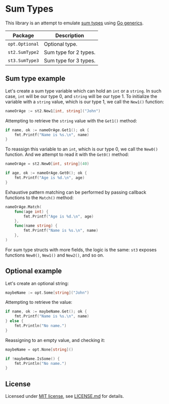 # Sum Types

This library is an attempt to emulate [sum types](https://en.wikipedia.org/wiki/Algebraic_data_type) using [Go generics](https://go.dev/doc/tutorial/generics).

| Package | Description |
| -- | -- |
| `opt.Optional` | Optional type. |
| `st2.SumType2` | Sum type for 2 types. |
| `st3.SumType3` | Sum type for 3 types. |

## Sum type example

Let's create a sum type variable which can hold an `int` or a `string`. In such case, `int` will be our type 0, and `string` will be our type 1. To initialize the variable with a `string` value, which is our type 1, we call the `New1()` function:

```go
nameOrAge := st2.New1[int, string]("John")
```

Attempting to retrieve the `string` value with the `Get1()` method:

```go
if name, ok := nameOrAge.Get1(); ok {
    fmt.Printf("Name is %s.\n", name)
}
```

To reassign this variable to an `int`, which is our type 0, we call the `New0()` function. And we attempt to read it with the `Get0()` method:

```go
nameOrAge = st2.New0[int, string](40)

if age, ok := nameOrAge.Get0(); ok {
    fmt.Printf("Age is %d.\n", age)
}
```

Exhaustive pattern matching can be performed by passing callback functions to the `Match()` method:

```go
nameOrAge.Match(
    func(age int) {
        fmt.Printf("Age is %d.\n", age)
    },
    func(name string) {
        fmt.Printf("Name is %s.\n", name)
    },
)
```

For sum type structs with more fields, the logic is the same: `st3` exposes functions `New0()`, `New1()` and `New2()`, and so on.

## Optional example

Let's create an optional string:

```go
maybeName := opt.Some[string]("John")
```

Attempting to retrieve the value:

```go
if name, ok := maybeName.Get(); ok {
    fmt.Printf("Name is %s.\n", name)
} else {
    fmt.Println("No name.")
}
```

Reassigning to an empty value, and checking it:

```go
maybeName = opt.None[string]()

if !maybeName.IsSome() {
    fmt.Println("No name.")
}
```

## License

Licensed under [MIT license](https://opensource.org/licenses/MIT), see [LICENSE.md](LICENSE.md) for details.
